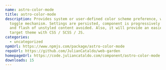```yaml
---
name: astro-color-mode
title: astro-color-mode
description: Provides system or user-defined color scheme preference, with a
  toggle mechanism. Settings are persisted, component is progressively enhanced
  and flash of unstyled content avoided. Also, it will provide an easier way to
  target theme with CSS / SCSS / JS.
categories:
  - uncategorized
npmUrl: https://www.npmjs.com/package/astro-color-mode
repoUrl: https://github.com/JulianCataldo/web-garden
homepageUrl: https://code.juliancataldo.com/component/astro-color-mode
downloads: 15
---
```


